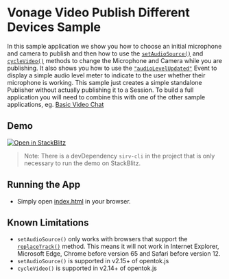 Vonage Video Publish Different Devices Sample
===========================

In this sample application we show you how to choose an initial microphone and camera to publish and then how to use the [`setAudioSource()`](https://vonage.github.io/conversation-docs/video-js-reference/latest/Publisher.html#setAudioSource) and [`cycleVideo()`](https://vonage.github.io/conversation-docs/video-js-reference/latest/Publisher.html#cycleVideo) methods to change the Microphone and Camera while you are publishing. It also shows you how to use the [`"audioLevelUpdated"`](https://vonage.github.io/conversation-docs/video-js-reference/latest/AudioLevelUpdatedEvent.html) Event to display a simple audio level meter to indicate to the user whether their microphone is working. This sample just creates a simple standalone Publisher without actually publishing it to a Session. To build a full application you will need to combine this with one of the other sample applications, eg. [Basic Video Chat](../BasicVideoChat)

## Demo

[![Open in StackBlitz](https://developer.stackblitz.com/img/open_in_stackblitz.svg)](https://stackblitz.com/fork/github/Vonage/video-api-web-samples/tree/main/Publish-Devices)

> Note: There is a devDependency `sirv-cli` in the project that is only necessary to run the demo on StackBlitz.

## Running the App

* Simply open [index.html](index.html) in your browser.

## Known Limitations

* `setAudioSource()` only works with browsers that support the [`replaceTrack()`](https://developer.mozilla.org/en-US/docs/Web/API/RTCRtpSender/replaceTrack) method. This means it will not work in Internet Explorer, Microsoft Edge, Chrome before version 65 and Safari before version 12.
* `setAudioSource()` is supported in v2.15+ of opentok.js
* `cycleVideo()` is supported in v2.14+ of opentok.js
